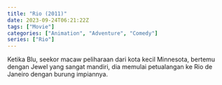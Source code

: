 ```yaml
---
title: "Rio (2011)"
date: 2023-09-24T06:21:22Z
tags: ["Movie"]
categories: ["Animation", "Adventure", "Comedy"]
series: ["Rio"]
---
```


Ketika Blu, seekor macaw peliharaan dari kota kecil Minnesota, bertemu dengan Jewel yang sangat mandiri, dia memulai petualangan ke Rio de Janeiro dengan burung impiannya.

  <mux-player stream-type="on-demand"
  src="https://kp3d-my.sharepoint.com/personal/ryoo_kp3d_onmicrosoft_com/_layouts/15/download.aspx?share=EZXM1eyZn0RLpFcxlesB9hQBDz9mzkcc3n_hUa_C0fx4pw" metadata-video-title="Rio (2011)" prefer-playback="mse" controls>
  </mux-player>
  
  
  <script src="https://cdn.jsdelivr.net/npm/@mux/mux-player"></script>
  
   <script id="qXbj3nlzn02rTHpibTewnFLCHkr0077Hw3eEJ8x7jIfOE" type="application/ld+json">
 {
  "@context": "https://schema.org/",
  "@type": "VideoObject",
  "name": "Rio (2011)",
  "contentUrl": "https://stream.mux.com/qXbj3nlzn02rTHpibTewnFLCHkr0077Hw3eEJ8x7jIfOE.m3u8",
  "thumbnailUrl": "https://www.themoviedb.org/t/p/original/tlGbubXnFws7seGVQweJoWhpnlo.jpg?width=314&fit_mode=preserve&time=25",
  "uploadDate": "2023-09-24T06:21:22Z",
}

</script>